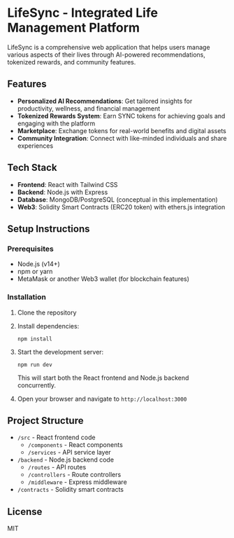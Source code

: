 # LifeSync - Integrated Life Management Platform

LifeSync is a comprehensive web application that helps users manage various aspects of their lives through AI-powered recommendations, tokenized rewards, and community features.

## Features

- **Personalized AI Recommendations**: Get tailored insights for productivity, wellness, and financial management
- **Tokenized Rewards System**: Earn SYNC tokens for achieving goals and engaging with the platform
- **Marketplace**: Exchange tokens for real-world benefits and digital assets
- **Community Integration**: Connect with like-minded individuals and share experiences

## Tech Stack

- **Frontend**: React with Tailwind CSS
- **Backend**: Node.js with Express
- **Database**: MongoDB/PostgreSQL (conceptual in this implementation)
- **Web3**: Solidity Smart Contracts (ERC20 token) with ethers.js integration

## Setup Instructions

### Prerequisites

- Node.js (v14+)
- npm or yarn
- MetaMask or another Web3 wallet (for blockchain features)

### Installation

1. Clone the repository
2. Install dependencies:
   ```
   npm install
   ```
3. Start the development server:
   ```
   npm run dev
   ```
   This will start both the React frontend and Node.js backend concurrently.

4. Open your browser and navigate to `http://localhost:3000`

## Project Structure

- `/src` - React frontend code
  - `/components` - React components
  - `/services` - API service layer
- `/backend` - Node.js backend code
  - `/routes` - API routes
  - `/controllers` - Route controllers
  - `/middleware` - Express middleware
- `/contracts` - Solidity smart contracts

## License

MIT
